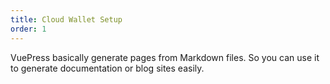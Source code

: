 ```yaml
---
title: Cloud Wallet Setup
order: 1
---
```


VuePress basically generate pages from Markdown files. So you can use it to generate documentation or blog sites easily.
